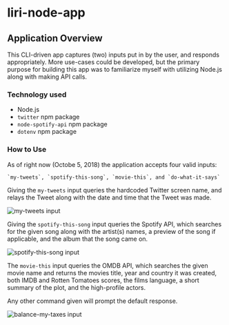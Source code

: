 # liri-node-app

## Application Overview

This CLI-driven app captures (two) inputs put in by the user, and responds appropriately. More use-cases could be developed, but the primary purpose for building this app was to familiarize myself with utilizing Node.js along with making API calls. 

### Technology used
* Node.js
* `twitter` npm package
* `node-spotify-api` npm package
* `dotenv` npm package

### How to Use
As of right now (Octobe 5, 2018) the application accepts four valid inputs:

```
`my-tweets`, `spotify-this-song`, `movie-this`, and `do-what-it-says`
````

Giving the `my-tweets` input queries the hardcoded Twitter screen name, and relays the Tweet along with the date and time that the Tweet was made.

![my-tweets input](https://i.imgur.com/hmfwwJZ.png)

Giving the `spotify-this-song` input queries the Spotify API, which searches for the given song along with the artist(s) names, a preview of the song if applicable, and the album that the song came on.

![spotify-this-song input](https://i.imgur.com/mbryFFD.png)

The `movie-this` input queries the OMDB API, which searches the given movie name and returns the movies title, year and country it was created, both IMDB and Rotten Tomatoes scores, the films language, a short summary of the plot, and the high-profile actors.



Any other command given will prompt the default response.

![balance-my-taxes input](https://i.imgur.com/KG1PxQ6.png)
